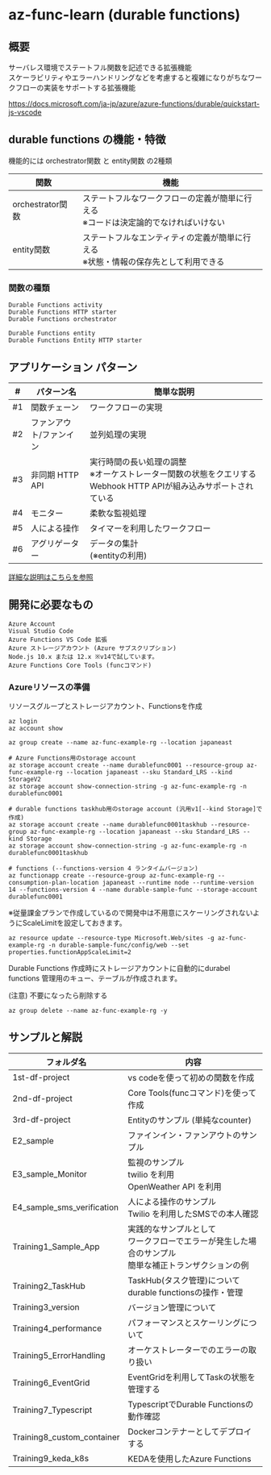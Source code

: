 # az-func-learn (durable functions)

## 概要
サーバレス環境でステートフル関数を記述できる拡張機能  
スケーラビリティやエラーハンドリングなどを考慮すると複雑になりがちなワークフローの実装をサポートする拡張機能

https://docs.microsoft.com/ja-jp/azure/azure-functions/durable/quickstart-js-vscode

## durable functions の機能・特徴

機能的には orchestrator関数 と entity関数 の2種類

| 関数 | 機能 |
| --- | ---|
|orchestrator関数|ステートフルなワークフローの定義が簡単に行える<br>※コードは決定論的でなければいけない|
|entity関数|ステートフルなエンティティの定義が簡単に行える<br>※状態・情報の保存先として利用できる|

### 関数の種類
```
Durable Functions activity
Durable Functions HTTP starter
Durable Functions orchestrator

Durable Functions entity
Durable Functions Entity HTTP starter
```

## アプリケーション パターン

| # |パターン名 | 簡単な説明 |
| :--: | --- | --- |
| #1 | 関数チェーン | ワークフローの実現 |
| #2 | ファンアウト/ファンイン | 並列処理の実現 |
| #3 | 非同期 HTTP API | 実行時間の長い処理の調整 <br>※オーケストレーター関数の状態をクエリするWebhook HTTP APIが組み込みサポートされている |
| #4 | モニター | 柔軟な監視処理 |
| #5 | 人による操作 | タイマーを利用したワークフロー |
| #6 | アグリゲーター | データの集計<br>(※entityの利用) |

[詳細な説明はこちらを参照](https://docs.microsoft.com/ja-jp/azure/azure-functions/durable/durable-functions-overview)

## 開発に必要なもの
```
Azure Account
Visual Studio Code
Azure Functions VS Code 拡張
Azure ストレージアカウント (Azure サブスクリプション)
Node.js 10.x または 12.x ※v14で試しています。
Azure Functions Core Tools (funcコマンド)
```
### Azureリソースの準備 
リソースグループとストレージアカウント、Functionsを作成
```
az login
az account show

az group create --name az-func-example-rg --location japaneast

# Azure Functions用のstorage account
az storage account create --name durablefunc0001 --resource-group az-func-example-rg --location japaneast --sku Standard_LRS --kind StorageV2
az storage account show-connection-string -g az-func-example-rg -n durablefunc0001

# durable functions taskhub用のstorage account (汎用v1[--kind Storage]で作成)
az storage account create --name durablefunc0001taskhub --resource-group az-func-example-rg --location japaneast --sku Standard_LRS --kind Storage
az storage account show-connection-string -g az-func-example-rg -n durablefunc0001taskhub

# functions (--functions-version 4 ランタイムバージョン)
az functionapp create --resource-group az-func-example-rg --consumption-plan-location japaneast --runtime node --runtime-version 14 --functions-version 4 --name durable-sample-func --storage-account durablefunc0001
```
※従量課金プランで作成しているので開発中は不用意にスケーリングされないようにScaleLimitを設定しておきます。
```
az resource update --resource-type Microsoft.Web/sites -g az-func-example-rg -n durable-sample-func/config/web --set properties.functionAppScaleLimit=2
```
Durable Functions 作成時にストレージアカウントに自動的にdurabel functions 管理用のキュー、テーブルが作成されます。

(注意) 不要になったら削除する
```
az group delete --name az-func-example-rg -y
```

## サンプルと解説
| フォルダ名 | 内容 |
| --- | ---|
| 1st-df-project | vs codeを使って初めの関数を作成 |
| 2nd-df-project | Core Tools(funcコマンド)を使って作成 |
| 3rd-df-project | Entityのサンプル (単純なcounter) |
| E2_sample | ファインイン・ファンアウトのサンプル |
| E3_sample_Monitor | 監視のサンプル <br> twilio を利用 <br> OpenWeather API を利用 |
| E4_sample_sms_verification | 人による操作のサンプル<br> Twilio を利用したSMSでの本人確認|
| Training1_Sample_App | 実践的なサンプルとして<br>ワークフローでエラーが発生した場合のサンプル<br>簡単な補正トランザクションの例 |
| Training2_TaskHub | TaskHub(タスク管理)について<br>durable functionsの操作・管理 |
| Training3_version | バージョン管理について |
| Training4_performance | パフォーマンスとスケーリングについて |
| Training5_ErrorHandling | オーケストレーターでのエラーの取り扱い |
| Training6_EventGrid | EventGridを利用してTaskの状態を管理する |
| Training7_Typescript | TypescriptでDurable Functionsの動作確認 |
| Training8_custom_container | Dockerコンテナーとしてデプロイする |
| Training9_keda_k8s | KEDAを使用したAzure Functions |